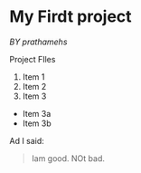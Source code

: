 # My Firdt project
*BY prathamehs*

Project FIles 
1. Item 1
2. Item 2
3. Item 3
 * Item 3a
 * Item 3b

Ad I said:

> Iam good.
> NOt bad.
